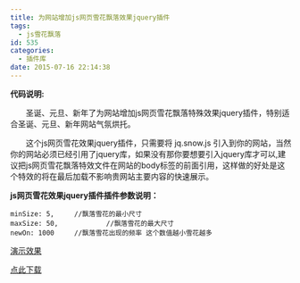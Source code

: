 ```yaml
---
title: 为网站增加js网页雪花飘落效果jquery插件
tags:
  - js雪花飘落
id: 535
categories:
  - 插件库
date: 2015-07-16 22:14:38
---
```


**代码说明:**

&emsp;&emsp;圣诞、元旦、新年了为网站增加js网页雪花飘落特殊效果jquery插件，特别适合圣诞、元旦、新年网站气氛烘托。

&emsp;&emsp;这个js网页雪花效果jquery插件，只需要将 jq.snow.js 引入到你的网站，当然你的网站必须已经引用了jquery库，如果没有那你要想要引入jquery库才可以,建议把js网页雪花飘落特效文件在网站的body标签的前面引用，这样做的好处是这个特效的将在最后加载不影响贵网站主要内容的快速展示。

**js网页雪花效果jquery插件插件参数说明：**
```
minSize: 5,		//飘落雪花的最小尺寸
maxSize: 50, 	        //飘落雪花的最大尺寸
newOn: 1000		//飘落雪花出现的频率 这个数值越小雪花越多
```

[演示效果](http://demo.grycheng.com/case/snowing/snow.htm)

[点此下载](http://www.npm8.com/wp-content/uploads/2015/07/snowing.zip)

